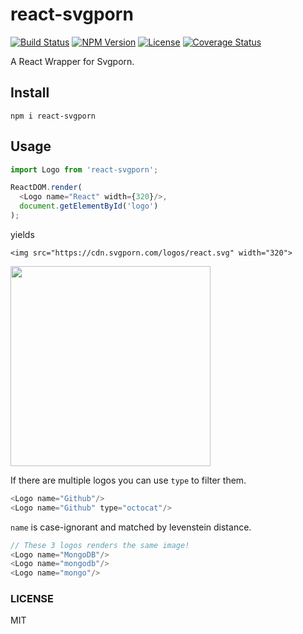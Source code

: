 # react-svgporn

[![Build Status](http://img.shields.io/travis/fand/react-svgporn.svg?style=flat-square)](https://travis-ci.org/fand/react-svgporn)
[![NPM Version](https://img.shields.io/npm/v/react-svgporn.svg?style=flat-square)](https://www.npmjs.com/package/react-svgporn)
[![License](http://img.shields.io/badge/license-MIT-brightgreen.svg?style=flat-square)](http://fand.mit-license.org/)
[![Coverage Status](https://img.shields.io/coveralls/fand/react-svgporn.svg?style=flat-square)](https://coveralls.io/github/fand/react-svgporn?branch=master)

A React Wrapper for Svgporn.

## Install
`npm i react-svgporn`

## Usage
```javascript
import Logo from 'react-svgporn';

ReactDOM.render(
  <Logo name="React" width={320}/>,
  document.getElementById('logo')
);
```

yields

```
<img src="https://cdn.svgporn.com/logos/react.svg" width="320">
```

<img src="https://cdn.svgporn.com/logos/react.svg" width="320">


If there are multiple logos you can use `type` to filter them.

```js
<Logo name="Github"/>
<Logo name="Github" type="octocat"/>
```

`name` is case-ignorant and matched by levenstein distance.

```js
// These 3 logos renders the same image!
<Logo name="MongoDB"/>
<Logo name="mongodb"/>
<Logo name="mongo"/>
```

### LICENSE
MIT
